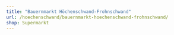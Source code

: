```yaml
---
title: "Bauernmarkt Höchenschwand-Frohnschwand"
url: /hoechenschwand/bauernmarkt-hoechenschwand-frohnschwand/
shop: Supermarkt
---
```

